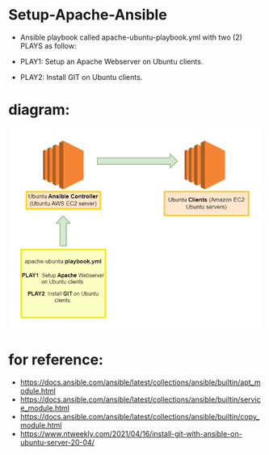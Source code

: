 # Setup-Apache-Ansible

- Ansible playbook called apache-ubuntu-playbook.yml with two (2) PLAYS as follow:

- PLAY1: Setup an Apache Webserver on Ubuntu clients.

- PLAY2: Install GIT on Ubuntu clients.

# diagram:

<img src="images/diagram.drawio.png" width="500" height="400">



# for reference:

- https://docs.ansible.com/ansible/latest/collections/ansible/builtin/apt_module.html 
- https://docs.ansible.com/ansible/latest/collections/ansible/builtin/service_module.html 
- https://docs.ansible.com/ansible/latest/collections/ansible/builtin/copy_module.html
- https://www.ntweekly.com/2021/04/16/install-git-with-ansible-on-ubuntu-server-20-04/



